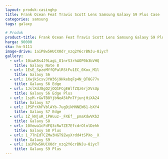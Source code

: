 ```yaml
---
layout: produk-casinghp
title: Frank Ocean Feat Travis Scott Lens Samsung Galaxy S9 Plus Case
categories: samsung
tags: galaxy

# Produk
product-title: Frank Ocean Feat Travis Scott Lens Samsung Galaxy S9 Plus Case
harga: 90000
sku: hn-5111
image-drive: 1aiP8w5HUCX0dr_nzq2Y6crBNJu-8iycT
gallery:
  - url: 10iwK8s4J9LagL_O1nrS3rhAOP0b3bVHQ
    title: Galaxy Note 8
  - url: 1EsE_SpzeMYfQPalRStFu1EC_0Xox_M1l
    title: Galaxy S6
  - url: 1XwjkScsvJYW36j9HkebqFp4N_QT8G77v
    title: Galaxy S6 Edge
  - url: 1JslXdJ8gQ2jOQ1FCgEWlfZQz6rjXVsUp
    title: Galaxy S6 Edge Plus
  - url: 1syM-rGwTB8YjbNeA5kPnTfjunjHiXA24
    title: Galaxy S7
  - url: 1PSPrXhFVblAYb-7ugDikMNNEW61-bXY4
    title: Galaxy S7 Edge
  - url: 1Z_kNjuR_1PWuuz-_FXEf__pmaXdwVKb2
    title: Galaxy S8
  - url: 10Vewa1cFdFQ3cRw7ZE7EfcdrOlnlDehh
    title: Galaxy S8 Plus
  - url: 1_7TnEdTCZMw3HGT9ZwyXrdd4tSPXo__X
    title: Galaxy S9
  - url: 1aiP8w5HUCX0dr_nzq2Y6crBNJu-8iycT
    title: Galaxy S9 Plus
---
```

